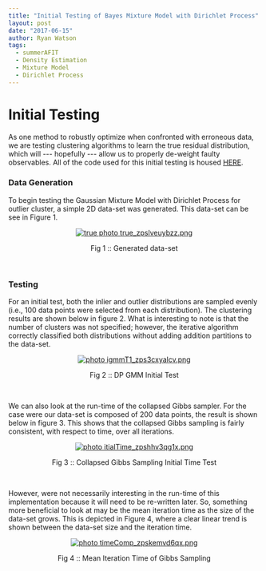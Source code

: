```yaml
---
title: "Initial Testing of Bayes Mixture Model with Dirichlet Process"
layout: post
date: "2017-06-15"
author: Ryan Watson 
tags:
  - summerAFIT
  - Density Estimation
  - Mixture Model
  - Dirichlet Process
---
```


# Initial Testing 

As one method to robustly optimize when confronted with erroneous data, we are 
testing clustering algorithms to learn the true residual distribution, which 
will --- hopefully --- allow us to properly de-weight faulty observables. All of 
the code used for this initial testing is housed 
[HERE](https://github.com/watsonryan/summerAFIT/tree/master/bayes_gmm).

### Data Generation 

To begin testing the Gaussian Mixture Model with Dirichlet Process for outlier 
cluster, a simple 2D data-set was generated. This data-set can be see in Figure 1. 

<p align="center">
<a href="http://s1347.photobucket.com/user/rwatso12/media/true_zpslveuybzz.png.html" target="_blank"><img src="http://i1347.photobucket.com/albums/p701/rwatso12/true_zpslveuybzz.png" border="0" alt="true photo true_zpslveuybzz.png"/></a>
</p>
<p align="center">
Fig 1 :: Generated data-set  
</p>
<br>


### Testing 


For an initial test, both the inlier and outlier distributions are sampled 
evenly (i.e., 100 data points were selected from each distribution). The clustering 
results are shown below in figure 2. What is interesting to note is that the number 
of clusters was not specified; however, the iterative algorithm correctly classified 
both distributions without adding addition partitions to the data-set.


<p align="center">
<a href="http://s1347.photobucket.com/user/rwatso12/media/igmmT1_zps3cxyalcv.png.html" target="_blank"><img src="http://i1347.photobucket.com/albums/p701/rwatso12/igmmT1_zps3cxyalcv.png" border="0" alt=" photo igmmT1_zps3cxyalcv.png"/></a>
</p>
<p align="center">
Fig 2 :: DP GMM Initial Test  
</p>
<br>

We can also look at the run-time of the collapsed Gibbs sampler. For the case 
were our data-set is composed of 200 data points, the result is shown below in 
figure 3. This shows that the collapsed Gibbs sampling is fairly consistent, with
respect to time, over all iterations.

<p align="center">
<a href="http://s1347.photobucket.com/user/rwatso12/media/itialTime_zpshhv3qg1x.png.html" target="_blank"><img src="http://i1347.photobucket.com/albums/p701/rwatso12/itialTime_zpshhv3qg1x.png" border="0" alt=" photo itialTime_zpshhv3qg1x.png"/></a>
</p>
<p align="center">
Fig 3 :: Collapsed Gibbs Sampling Initial Time Test  
</p>
<br>


However, were not necessarily interesting in the run-time of this implementation 
because it will need to be re-written later. So, something more beneficial to look 
at may be the mean iteration time as the size of the data-set grows. This is depicted 
in Figure 4, where a clear linear trend is shown between the data-set size 
and the iteration time.

<p align="center">
<a href="http://s1347.photobucket.com/user/rwatso12/media/timeComp_zpskemvd6qx.png.html" target="_blank"><img src="http://i1347.photobucket.com/albums/p701/rwatso12/timeComp_zpskemvd6qx.png" border="0" alt=" photo timeComp_zpskemvd6qx.png"/></a>
</p>
<p align="center">
Fig 4 :: Mean Iteration Time of Gibbs Sampling  
</p>
<br>


